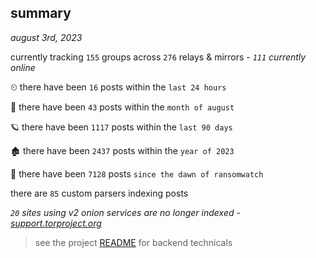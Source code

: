 
## summary
_august 3rd, 2023_

currently tracking `155` groups across `276` relays & mirrors - _`111` currently online_

⏲ there have been `16` posts within the `last 24 hours`

🦈 there have been `43` posts within the `month of august`

🪐 there have been `1117` posts within the `last 90 days`

🏚 there have been `2437` posts within the `year of 2023`

🦕 there have been `7128` posts `since the dawn of ransomwatch`

there are `85` custom parsers indexing posts

_`20` sites using v2 onion services are no longer indexed - [support.torproject.org](https://support.torproject.org/onionservices/v2-deprecation/)_

> see the project [README](https://github.com/joshhighet/ransomwatch#ransomwatch--) for backend technicals
